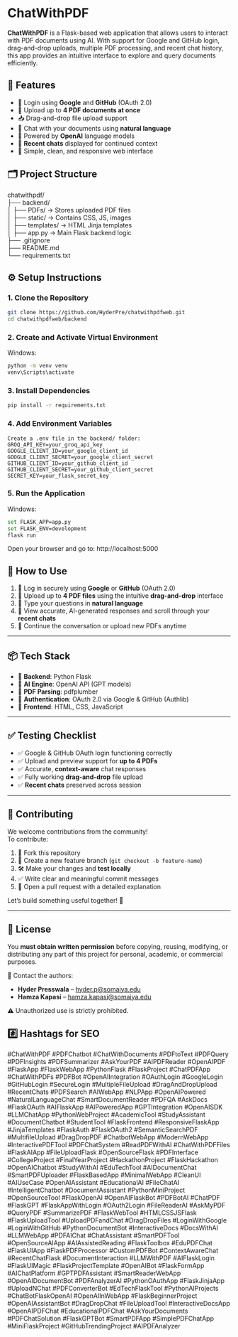 # ChatWithPDF

**ChatWithPDF** is a Flask-based web application that allows users to interact with PDF documents using AI. With support for Google and GitHub login, drag-and-drop uploads, multiple PDF processing, and recent chat history, this app provides an intuitive interface to explore and query documents efficiently.

## 🚀 Features

- 🔐 Login using **Google** and **GitHub** (OAuth 2.0)
- 📄 Upload up to **4 PDF documents at once**
- 📥 Drag-and-drop file upload support
- 💬 Chat with your documents using **natural language**
- 🧠 Powered by **OpenAI** language models
- 💾 **Recent chats** displayed for continued context
- 🎯 Simple, clean, and responsive web interface

## 🗂️ Project Structure<br>
chatwithpdf/ <br>
├── backend/<br>
│ ├── PDFs/ → Stores uploaded PDF files<br>
│ ├── static/ → Contains CSS, JS, images<br>
│ ├── templates/ → HTML Jinja templates<br>
│ ├── app.py → Main Flask backend logic<br>
├── .gitignore<br>
├── README.md<br>
└── requirements.txt<br>

## ⚙️ Setup Instructions

### 1. Clone the Repository

```bash
git clone https://github.com/HyderPre/chatwithpdfweb.git
cd chatwithpdfweb/backend
```
### 2. Create and Activate Virtual Environment
Windows:
```bash
python -m venv venv
venv\Scripts\activate
```
### 3. Install Dependencies
```bash
pip install -r requirements.txt
```
### 4. Add Environment Variables
```env
Create a .env file in the backend/ folder:
GROQ_API_KEY=your_groq_api_key
GOOGLE_CLIENT_ID=your_google_client_id
GOOGLE_CLIENT_SECRET=your_google_client_secret
GITHUB_CLIENT_ID=your_github_client_id
GITHUB_CLIENT_SECRET=your_github_client_secret
SECRET_KEY=your_flask_secret_key
```
### 5. Run the Application
Windows:
```bash
set FLASK_APP=app.py
set FLASK_ENV=development
flask run
```
Open your browser and go to: http://localhost:5000

## 🧪 How to Use

1. 🔐 Log in securely using **Google** or **GitHub** (OAuth 2.0)
2. 📄 Upload up to **4 PDF files** using the intuitive **drag-and-drop** interface
3. 💬 Type your questions in **natural language**
4. 🧠 View accurate, AI-generated responses and scroll through your **recent chats**
5. 🔁 Continue the conversation or upload new PDFs anytime

---

## 📦 Tech Stack

- 🐍 **Backend**: Python Flask  
- 🤖 **AI Engine**: OpenAI API (GPT models)  
- 📄 **PDF Parsing**: pdfplumber  
- 🔐 **Authentication**: OAuth 2.0 via Google & GitHub (Authlib)  
- 🎨 **Frontend**: HTML, CSS, JavaScript  

---

## ✅ Testing Checklist

- ✅ Google & GitHub OAuth login functioning correctly  
- ✅ Upload and preview support for **up to 4 PDFs**  
- ✅ Accurate, **context-aware** chat responses  
- ✅ Fully working **drag-and-drop** file upload  
- ✅ **Recent chats** preserved across session  

---

## 🤝 Contributing

We welcome contributions from the community!  
To contribute:

1. 🍴 Fork this repository  
2. 🌿 Create a new feature branch (`git checkout -b feature-name`)  
3. 🛠️ Make your changes and **test locally**  
4. ✅ Write clear and meaningful commit messages  
5. 📩 Open a pull request with a detailed explanation  

Let’s build something useful together! 🙌

---

## 📄 License

You **must obtain written permission** before copying, reusing, modifying, or distributing any part of this project for personal, academic, or commercial purposes.

📧 Contact the authors:  
- **Hyder Presswala** – hyder.p@somaiya.edu  
- **Hamza Kapasi** – hamza.kapasi@somaiya.edu

⚠️ Unauthorized use is strictly prohibited.


## #️⃣ Hashtags for SEO
#ChatWithPDF #PDFChatbot #ChatWithDocuments #PDFtoText #PDFQuery #PDFInsights #PDFSummarizer #AskYourPDF #AIPDFReader #OpenAIPDF #FlaskApp #FlaskWebApp #PythonFlask #FlaskProject #ChatPDFApp #ChatWithPDFs #PDFBot #OpenAIIntegration #OAuthLogin #GoogleLogin #GitHubLogin #SecureLogin #MultipleFileUpload #DragAndDropUpload #RecentChats #PDFSearch #AIWebApp #NLPApp #OpenAIPowered #NaturalLanguageChat #SmartDocumentReader #PDFQA #AskDocs #FlaskOAuth #AIFlaskApp #AIPoweredApp #GPTIntegration #OpenAISDK #LLMChatApp #PythonWebProject #AcademicTool #StudyAssistant #DocumentChatbot #StudentTool #FlaskFrontend #ResponsiveFlaskApp #JinjaTemplates #FlaskAuth #FlaskOAuth2 #SemanticSearchPDF #MultifileUpload #DragDropPDF #ChatbotWebApp #ModernWebApp #InteractivePDFTool #PDFChatSystem #ReadPDFWithAI #ChatWithPDFFiles #FlaskAIApp #FileUploadFlask #OpenSourceFlask #PDFInterface #CollegeProject #FinalYearProject #HackathonProject #FlaskHackathon #OpenAIChatbot #StudyWithAI #EduTechTool #AIDocumentChat #SmartPDFUploader #FlaskBasedApp #MinimalWebApp #CleanUI #AIUseCase #OpenAIAssistant #EducationalAI #FileChatAI #IntelligentChatbot #DocumentAssistant #PythonMiniProject #OpenSourceTool #FlaskOpenAI #OpenAIFlaskBot #PDFBotAI #ChatPDF #FlaskGPT #FlaskAppWithLogin #OAuth2Login #FileReaderAI #AskMyPDF #QueryPDF #SummarizePDF #FlaskWebTool #HTMLCSSJSFlask #FlaskUploadTool #UploadPDFandChat #DragDropFiles #LoginWithGoogle #LoginWithGitHub #PythonDocumentBot #InteractiveDocs #DocsWithAI #LLMWebApp #PDFAIChat #ChatAssistant #SmartPDFTool #OpenSourceAIApp #AIAssistedReading #FlaskToolbox #EduPDFChat #FlaskUIApp #FlaskPDFProcessor #CustomPDFBot #ContextAwareChat #RecentChatFlask #DocumentInteraction #LLMWithPDF #AIFlaskLogin #FlaskUIMagic #FlaskProjectTemplate #OpenAIBot #FlaskFormApp #AIChatPlatform #GPTPDFAssistant #SmartReaderWebApp #OpenAIDocumentBot #PDFAnalyzerAI #PythonOAuthApp #FlaskJinjaApp #UploadNChat #PDFConverterBot #EdTechFlaskTool #PythonAIProjects #ChatBotFlaskOpenAI #OpenAIInWebApp #FlaskBeginnerProject #OpenAIAssistantBot #DragDropChat #FileUploadTool #InteractiveDocsApp #OpenAIPDFChat #EducationalPDFChat #AskYourDocuments #PDFChatSolution #FlaskGPTBot #SmartPDFApp #SimplePDFChatApp #MiniFlaskProject #GitHubTrendingProject #AIPDFAnalyzer
